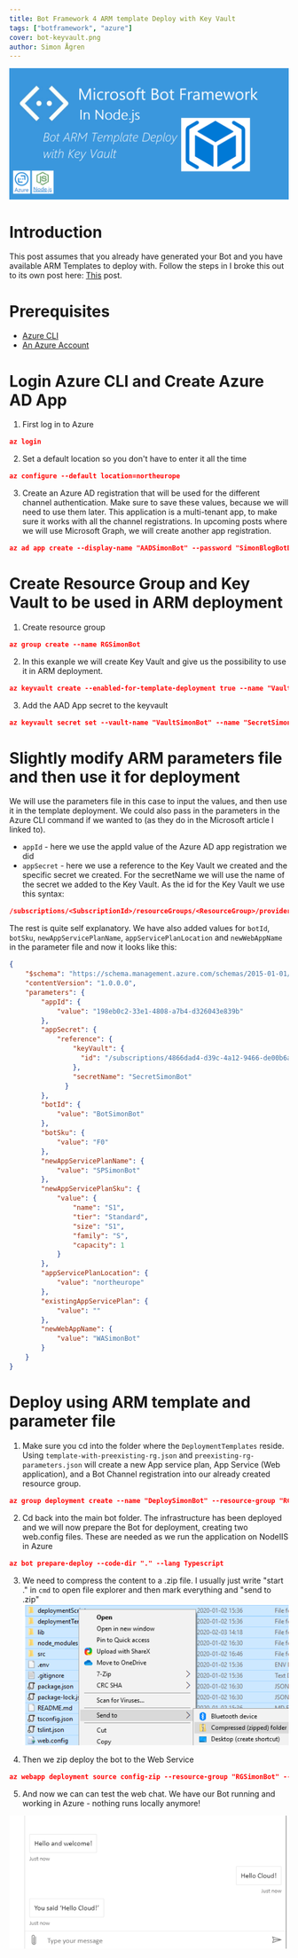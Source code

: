 ```yaml
---
title: Bot Framework 4 ARM template Deploy with Key Vault
tags: ["botframework", "azure"]
cover: bot-keyvault.png
author: Simon Ågren
---
```


![extend](./bot-keyvault.png)

# Introduction
This post assumes that you already have generated your Bot and you have available ARM Templates to deploy with. Follow the steps in I broke this out to its own post here: 
<a href="https://simonagren.github.io/azurebot-nodejs-part1" target="_blank">This</a> post.

# Prerequisites 
- [Azure CLI](https://docs.microsoft.com/en-us/cli/azure/install-azure-cli)
- [An Azure Account](https://azure.microsoft.com/free/)

# Login Azure CLI and Create Azure AD App
1.  First log in to Azure 

```json
az login
```
 
2. Set a default location so you don't have to enter it all the time 

```json
az configure --default location=northeurope
```

3. Create an Azure AD registration that will be used for the different channel authentication. Make sure to save these values, because we will need to use them later. This application is a multi-tenant app, to make sure it works with all the channel registrations. In upcoming posts where we will use Microsoft Graph, we will create another app registration.

```json
az ad app create --display-name "AADSimonBot" --password "SimonBlogBotDemoStuff1!" --available-to-other-tenants
```

# Create Resource Group and Key Vault to be used in ARM deployment

1. Create resource group 

```json
az group create --name RGSimonBot
```

2. In this exanple we will create Key Vault and give us the possibility to use it in ARM deployment.

```json
az keyvault create --enabled-for-template-deployment true --name "VaultSimonBot" --resource-group "RGSimonBot"
```

3. Add the AAD App secret to the keyvault 

```json
az keyvault secret set --vault-name "VaultSimonBot" --name "SecretSimonBot" --value "SimonBlogBotDemoStuff1!"
```

# Slightly modify ARM parameters file and then use it for deployment
We will use the parameters file in this case to input the values, and then use it in the template deployment. We could also pass in the parameters in the Azure CLI command if we wanted to (as they do in the Microsoft article I linked to).

- `appId` - here we use the appId value of the Azure AD app registration we did
- `appSecret` - here we use a reference to the Key Vault we created and the specific secret we created. For the secretName we will use the name of the secret we added to the Key Vault. As the id for the Key Vault we use this syntax:
```json
/subscriptions/<SubscriptionId>/resourceGroups/<ResourceGroup>/providers/Microsoft.KeyVault/vaults/<KeyVaultName>
```

The rest is quite self explanatory. We have also added values for `botId`, `botSku`, `newAppServicePlanName`, `appServicePlanLocation` and `newWebAppName` in the parameter file and now it looks like this:
```json
{
    "$schema": "https://schema.management.azure.com/schemas/2015-01-01/deploymentParameters.json#",
    "contentVersion": "1.0.0.0",
    "parameters": {
        "appId": {
            "value": "198eb0c2-33e1-4808-a7b4-d326043e839b"
        },
        "appSecret": {
            "reference": {
                "keyVault": {
                  "id": "/subscriptions/4866dad4-d39c-4a12-9466-de00b6a66718/resourceGroups/RGSimonBot/providers/Microsoft.KeyVault/vaults/VaultSimonBot"
                },
                "secretName": "SecretSimonBot"
              }
        },
        "botId": {
            "value": "BotSimonBot"
        },
        "botSku": {
            "value": "F0"
        },
        "newAppServicePlanName": {
            "value": "SPSimonBot"
        },
        "newAppServicePlanSku": {
            "value": {
                "name": "S1",
                "tier": "Standard",
                "size": "S1",
                "family": "S",
                "capacity": 1
            }
        },
        "appServicePlanLocation": {
            "value": "northeurope"
        },
        "existingAppServicePlan": {
            "value": ""
        },
        "newWebAppName": {
            "value": "WASimonBot"
        }
    }
}
```
# Deploy using ARM template and parameter file
1. Make sure you cd into the folder where the `DeploymentTemplates` reside. Using `template-with-preexisting-rg.json` and `preexisting-rg-parameters.json` will create a new App service plan, App Service (Web application), and a Bot Channel registration into our already created resource group.

```json
az group deployment create --name "DeploySimonBot" --resource-group "RGSimonBot" --template-file template-with-preexisting-rg.json --parameters @preexisting-rg-parameters.json
```

2. Cd back into the main bot folder. The infrastructure has been deployed and we will now prepare the Bot for deployment, creating two web.config files. These are needed as we run the application on NodeIIS in Azure

```json
az bot prepare-deploy --code-dir "." --lang Typescript
```
3. We need to compress the content to a .zip file. I usually just write "start ." in `cmd` to open file explorer and then mark everything and "send to .zip"
![zip](./zip.png)

4. Then we zip deploy the bot to the Web Service

```json
az webapp deployment source config-zip --resource-group "RGSimonBot" --name "WASimonBot" --src "nameOfZip.zip"
```
5. And now we can can test the web chat. We have our Bot running and working in Azure - nothing runs locally anymore!

![nowitworks](./nowitworks.png)
